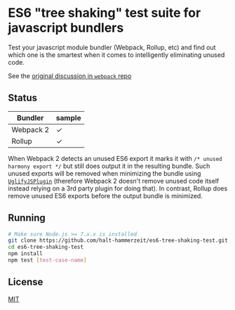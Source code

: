# ES6 "tree shaking" test suite for javascript bundlers

<!-- 
[![NPM Version][npm-badge]][npm]
[![Build Status][travis-badge]][travis]
[![Test Coverage][coveralls-badge]][coveralls] -->

Test your javascript module bundler (Webpack, Rollup, etc) and find out which one is the smartest when it comes to intelligently eliminating unused code.

See the [original discussion in `webpack` repo](https://github.com/webpack/webpack/issues/2867)

## Status

| Bundler   | sample |
|-----------|--------|
| Webpack 2 |   ✓    |
| Rollup    |   ✓    |

When Webpack 2 detects an unused ES6 export it marks it with `/* unused harmony export */` but still does output it in the resulting bundle. Such unused exports will be removed when minimizing the bundle using [`UglifyJSPlugin`](https://github.com/webpack-contrib/uglifyjs-webpack-plugin) (therefore Webpack 2 doesn't remove unused code itself instead relying on a 3rd party plugin for doing that). In contrast, Rollup does remove unused ES6 exports before the output bundle is minimized.

## Running

```sh
# Make sure Node.js >= 7.x.x is installed
git clone https://github.com/halt-hammerzeit/es6-tree-shaking-test.git
cd es6-tree-shaking-test
npm install
npm test [test-case-name]
```

## License

[MIT](LICENSE)

[npm]: https://www.npmjs.org/package/universal-webpack
[npm-badge]: https://img.shields.io/npm/v/universal-webpack.svg?style=flat-square

[travis]: https://travis-ci.org/halt-hammerzeit/universal-webpack
[travis-badge]: https://img.shields.io/travis/halt-hammerzeit/universal-webpack/master.svg?style=flat-square

[coveralls]: https://coveralls.io/r/halt-hammerzeit/universal-webpack?branch=master
[coveralls-badge]: https://img.shields.io/coveralls/halt-hammerzeit/universal-webpack/master.svg?style=flat-square
